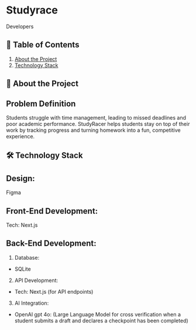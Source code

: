 # Studyrace
Developers

## 🔗 Table of Contents
1. [About the Project](#about-the-project)
2. [Technology Stack](#technology-stack)

## 🔭 About the Project


## Problem Definition
Students struggle with time management, leading to missed deadlines and poor academic performance. StudyRacer helps students stay on top of their work by tracking progress and turning homework into a fun, competitive experience.

## 🛠 Technology Stack


## Design:
Figma

## Front-End Development:
Tech: Next.js

## Back-End Development:
1. Database:

- SQLite

2. API Development:

- Tech: Next.js (for API endpoints)

3. AI Integration:

- OpenAI gpt 4o: (Large Language Model for cross verification when a student submits a draft and declares a checkpoint has been completed)

